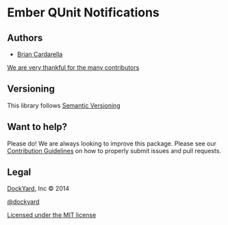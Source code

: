 # Ember QUnit Notifications

## Authors ##

* [Brian Cardarella](http://twitter.com/bcardarella)

[We are very thankful for the many contributors](https://github.com/dockyard/qunit-notifications/graphs/contributors)

## Versioning ##

This library follows [Semantic Versioning](http://semver.org)

## Want to help? ##

Please do! We are always looking to improve this package. Please see our
[Contribution Guidelines](https://github.com/dockyard/qunit-notifications/blob/master/CONTRIBUTING.md)
on how to properly submit issues and pull requests.

## Legal ##

[DockYard](http://dockyard.com), Inc &copy; 2014

[@dockyard](http://twitter.com/dockyard)

[Licensed under the MIT license](http://www.opensource.org/licenses/mit-license.php)
